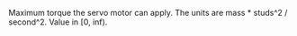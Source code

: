 Maximum torque the servo motor can apply. The units are mass * studs^2 / second^2. Value in [0, inf).
